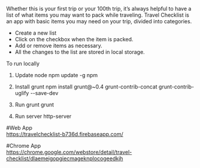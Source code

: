 Whether this is your first trip or your 100th trip, it’s always helpful to have a list of what items you may want to pack while traveling.
Travel Checklist is an app with basic items you may need on your trip, divided into categories.

- Create a new list
- Click on the checkbox when the item is packed.
- Add or remove items as necessary.
- All the changes to the list are stored in local storage.


To run locally

1. Update node
npm update -g npm

2. Install grunt
npm install grunt@~0.4 grunt-contrib-concat grunt-contrib-uglify --save-dev

3. Run grunt
grunt

4. Run server 
http-server

#Web App<br>
https://travelchecklist-b736d.firebaseapp.com/

#Chrome App<br>
https://chrome.google.com/webstore/detail/travel-checklist/dlaemeigopgiecmageknplocogeedkjh



